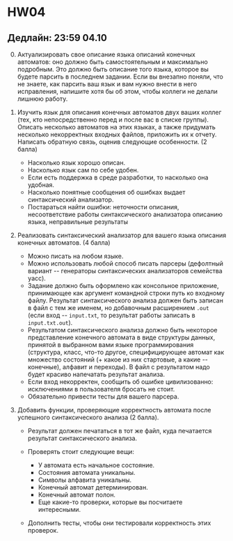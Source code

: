 # HW04

## Дедлайн: 23:59 04.10

0. Актуализировать свое описание языка описаний конечных автоматов: оно должно быть самостоятельным и максимально подробным. Это должно быть описание того языка, которое вы будете парсить в последнем задании. Если вы внезапно поняли, что не знаете, как парсить ваш язык и вам нужно внести в него исправления, напишите хотя бы об этом, чтобы коллеги не делали лишнюю работу.

1. Изучить язык для описания конечных автоматов двух ваших коллег (тех, кто непосредственно перед и после вас в списке группы). Описать несколько автоматов на этих языках, а также придумать несколько некорректных входных файлов, приложить их к отчету. Написать обратную связь, оценив следующие особенности. (2 балла)

   * Насколько язык хорошо описан.
   * Насколько язык сам по себе удобен.
   * Если есть поддержка в среде разработки, то насколько она удобная.
   * Насколько понятные сообщения об ошибках выдает синтаксический анализатор.
   * Постараться найти ошибки: неточности описания, несоответствие работы синтаксического анализатора описанию языка, неправильные результаты

2. Реализовать синтаксический анализатор для вашего языка описания конечных автоматов. (4 балла)

   * Можно писать на любом языке.
   * Можно использовать любой способ писать парсеры (дефолтный вариант -- генераторы синтаксических анализаторов семейства yacc).
   * Задание должно быть оформлено как консольное приложение, принимающее как аргумент командной строки путь ко входному файлу. Результат синтаксического анализа должен быть записан в файл с тем же именем, но добавочным расширением `.out` (если вход -- `input.txt`, то результат работы записать в `input.txt.out`).
   * Результатом синтаксического анализа должно быть некоторое представление конечного автомата в виде структуры данных, принятой в выбранном вами языке программирования (структура, класс, что-то другое, специфицирующее автомат как множество состояний (+ какое из них стартовые, а какие -- конечные), алфавит и переходы). В файл с результатом надо будет красиво напечатать результат анализа.
   * Если вход некорректен, сообщить об ошибке цивилизованно: исключениями в пользователя бросать не стоит.
   * Обязательно привести тесты для вашего парсера.

3. Добавить функции, проверяющие корректность автомата после успешного синтаксического анализа (2 балла).

   * Результат должен печататься в тот же файл, куда печатается результат синтаксического анализа.

   * Проверять стоит следующие вещи:

      * У автомата есть начальное состояние.
      * Состояния автомата уникальны.
      * Символы алфавита уникальны.
      * Конечный автомат детерминирован.
      * Конечный автомат полон.
      * Еще какие-то проверки, которые вы посчитаете интересными.

   * Дополнить тесты, чтобы они тестировали корректность этих проверок.

